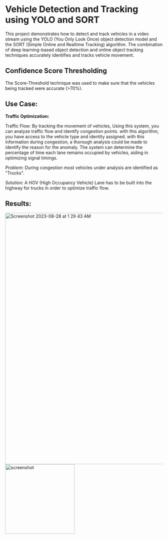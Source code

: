 # Vehicle Detection and Tracking using YOLO and SORT

This project demonstrates how to detect and track vehicles in a video stream using the YOLO (You Only Look Once) object detection model and the SORT (Simple Online and Realtime Tracking) algorithm. The combination of deep learning-based object detection and online object tracking techniques accurately identifies and tracks vehicle movement. 







## Confidence Score Thresholding

The Score-Threshold technique was used to make sure that the vehicles being tracked were accurate (>70%).



## Use Case:
**Traffic Optimization:**

Traffic Flow: By tracking the movement of vehicles, Using this system, you can analyze traffic flow and identify congestion points. with this algorithm, you have access to the vehicle type and identity assigned. with this information during congestion, a thorough analysis could be made to identify the reason for the anomaly. The system can determine the percentage of time each lane remains occupied by vehicles, aiding in optimizing signal timings.

_Problem:_ During congestion most vehicles under analysis are identified as "Trucks".

_Solution:_ A HOV (High Occupancy Vehicle) Lane has to be built into the highway for trucks in order to optimize traffic flow.

## Results:

<img width="802" alt="Screenshot 2023-08-28 at 1 29 43 AM" src="https://github.com/OfficalGlitch/VehicleDetectionTool/assets/77417270/83c67010-5520-463e-9256-d4fc9ba8c48e">

<img width="222" alt="screenshot" src="https://github.com/OfficalGlitch/VehicleDetectionTool/assets/77417270/5b2c1afc-4b67-4b6d-8c23-a9353c2cdbc1">


